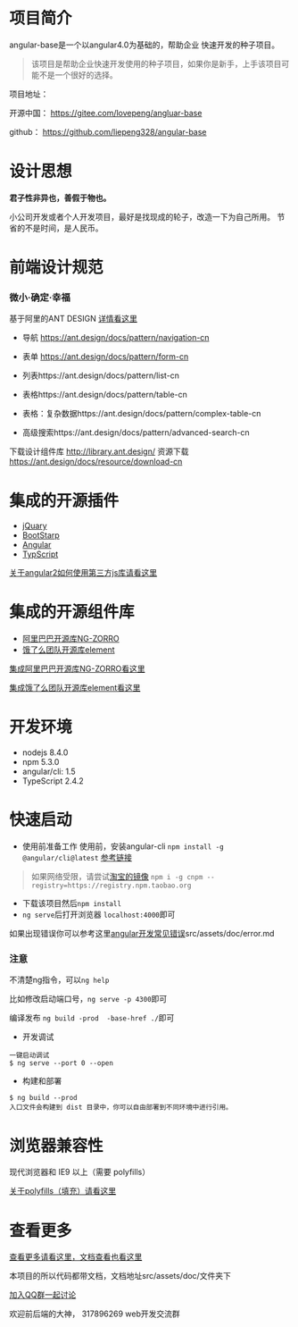 # 项目简介
angular-base是一个以angular4.0为基础的，帮助企业
快速开发的种子项目。
> 该项目是帮助企业快速开发使用的种子项目，如果你是新手，上手该项目可能不是一个很好的选择。


项目地址：

开源中国： https://gitee.com/lovepeng/angluar-base

github：  https://github.com/liepeng328/angular-base

# 设计思想
**君子性非异也，善假于物也。**

小公司开发或者个人开发项目，最好是找现成的轮子，改造一下为自己所用。
节省的不是时间，是人民币。

# 前端设计规范

### 微小·确定·幸福

基于阿里的ANT DESIGN [详情看这里](https://ant.design/docs/spec/introduce-cn)
- 导航 https://ant.design/docs/pattern/navigation-cn

- 表单 https://ant.design/docs/pattern/form-cn

- 列表https://ant.design/docs/pattern/list-cn

- 表格https://ant.design/docs/pattern/table-cn

- 表格：复杂数据https://ant.design/docs/pattern/complex-table-cn

- 高级搜索https://ant.design/docs/pattern/advanced-search-cn
 
 下载设计组件库 http://library.ant.design/
 资源下载 https://ant.design/docs/resource/download-cn



# 集成的开源插件
- [jQuary](https://jquery.com/)
- [BootStarp](http://www.bootcss.com/)
- [Angular](https://angular.cn/)
- [TypScript](https://www.tslang.cn/)

[关于angular2如何使用第三方js库请看这里](http://www.jianshu.com/p/02a3ced24366)

# 集成的开源组件库
- [阿里巴巴开源库NG-ZORRO](https://ng.ant.design/#/docs/angular/introduce)
- [饿了么团队开源库element](https://element-angular.faas.ele.me/guide/install)

[集成阿里巴巴开源库NG-ZORRO看这里](https://ng.ant.design/#/docs/angular/getting-started)

[集成饿了么团队开源库element看这里](https://element-angular.faas.ele.me/guide/install)

# 开发环境
- nodejs 8.4.0
- npm 5.3.0
- angular/cli: 1.5
- TypeScript 2.4.2


# 快速启动
- 使用前准备工作
使用前，安装angular-cli `npm install -g @angular/cli@latest`
[参考链接](https://github.com/angular/angular-cli)
> 如果网络受限，请尝试[淘宝的镜像](https://github.com/cnpm/cnpm)
> `npm i -g cnpm --registry=https://registry.npm.taobao.org`

- 下载该项目然后`npm install`
- `ng serve`后打开浏览器 `localhost:4000`即可

如果出现错误你可以参考这里[angular开发常见错误](src/assets/doc/error.md)src/assets/doc/error.md
### 注意
不清楚ng指令，可以`ng help`

比如修改启动端口号，`ng serve -p 4300`即可

编译发布 `ng build -prod  -base-href ./`即可


- 开发调试
```
一键启动调试
$ ng serve --port 0 --open
```
-  构建和部署
```
$ ng build --prod
入口文件会构建到 dist 目录中，你可以自由部署到不同环境中进行引用。
```

# 浏览器兼容性
现代浏览器和 IE9 以上（需要 polyfills）

[关于polyfills（填充）请看这里](src/assets/doc/polysills.md)

# 查看更多

[查看更多请看这里，文档查看也看这里](src/assets/doc/index.md)

本项目的所以代码都带文档，文档地址src/assets/doc/文件夹下

[加入QQ群一起讨论](https://jq.qq.com/?_wv=1027&k=50KMIsW)

欢迎前后端的大神， 317896269 web开发交流群

